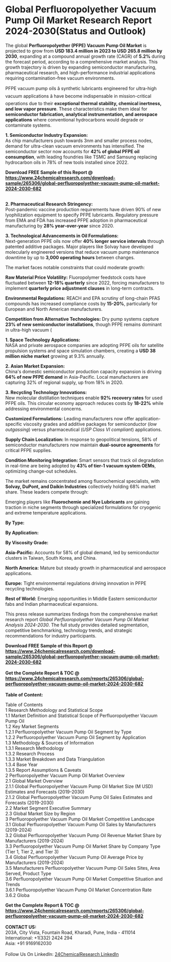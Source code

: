 <h1>Global Perfluoropolyether Vacuum Pump Oil Market Research Report 2024-2030(Status and Outlook)</h1><p>The global <strong>Perfluoropolyether (PFPE) Vacuum Pump Oil Market</strong> is projected to grow from <strong>USD 183.4 million in 2023 to USD 265.8 million by 2030</strong>, expanding at a compound annual growth rate (CAGR) of <strong>5.2%</strong> during the forecast period, according to a comprehensive market analysis. This growth trajectory is driven by expanding semiconductor manufacturing, pharmaceutical research, and high-performance industrial applications requiring contamination-free vacuum environments.</p><p>PFPE vacuum pump oils â synthetic lubricants engineered for ultra-high vacuum applications â have become indispensable in mission-critical operations due to their <strong>exceptional thermal stability, chemical inertness, and low vapor pressure</strong>. These characteristics make them ideal for <strong>semiconductor fabrication, analytical instrumentation, and aerospace applications</strong> where conventional hydrocarbons would degrade or contaminate systems.</p><p><strong>1. Semiconductor Industry Expansion:</strong><br>
As chip manufacturers push towards 3nm and smaller process nodes, demand for ultra-clean vacuum environments has intensified. The semiconductor sector now accounts for <strong>42% of global PFPE oil consumption</strong>, with leading foundries like TSMC and Samsung replacing hydrocarbon oils in 78% of new tools installed since 2022.</p><div><b>Download FREE Sample of this Report @ 
            <a href="https://www.24chemicalresearch.com/download-sample/265306/global-perfluoropolyether-vacuum-pump-oil-market-2024-2030-682">
            https://www.24chemicalresearch.com/download-sample/265306/global-perfluoropolyether-vacuum-pump-oil-market-2024-2030-682</a></b></div><br><p><strong>2. Pharmaceutical Research Stringency:</strong><br>
Post-pandemic vaccine production requirements have driven 90% of new lyophilization equipment to specify PFPE lubricants. Regulatory pressure from EMA and FDA has increased PFPE adoption in pharmaceutical manufacturing by <strong>28% year-over-year</strong> since 2020.</p><p><strong>3. Technological Advancements in Oil Formulations:</strong><br>
Next-generation PFPE oils now offer <strong>40% longer service intervals</strong> through patented additive packages. Major players like Solvay have developed molecularly engineered versions that reduce vacuum pump maintenance downtime by up to <strong>3,000 operating hours</strong> between changes.</p><p>The market faces notable constraints that could moderate growth:</p><p><strong>Raw Material Price Volatility:</strong> Fluoropolymer feedstock costs have fluctuated between <strong>12-18% quarterly</strong> since 2022, forcing manufacturers to implement <strong>quarterly price adjustment clauses</strong> in long-term contracts.</p><p><strong>Environmental Regulations:</strong> REACH and EPA scrutiny of long-chain PFAS compounds has increased compliance costs by <strong>15-20%</strong>, particularly for European and North American manufacturers.</p><p><strong>Competition from Alternative Technologies:</strong> Dry pump systems capture <strong>23% of new semiconductor installations</strong>, though PFPE remains dominant in ultra-high vacuum (
	</p><p><strong>1. Space Technology Applications:</strong><br>
NASA and private aerospace companies are adopting PFPE oils for satellite propulsion systems and space simulation chambers, creating a <strong>USD 38 million niche market</strong> growing at 9.3% annually.</p><p><strong>2. Asian Market Expansion:</strong><br>
China's domestic semiconductor production capacity expansion is driving <strong>64% of new PFPE demand</strong> in Asia-Pacific. Local manufacturers are capturing 32% of regional supply, up from 18% in 2020.</p><p><strong>3. Recycling Technology Innovations:</strong><br>
New molecular distillation techniques enable <strong>92% recovery rates</strong> for used PFPE oils. This circular economy approach reduces costs by <strong>18-22%</strong> while addressing environmental concerns.</p><p><strong>Customized Formulations:</strong> Leading manufacturers now offer application-specific viscosity grades and additive packages for semiconductor (<em>low outgassing</em>) versus pharmaceutical (<em>USP Class VI compliant</em>) applications.</p><p><strong>Supply Chain Localization:</strong> In response to geopolitical tensions, 58% of semiconductor manufacturers now maintain <strong>dual-source agreements</strong> for critical PFPE supplies.</p><p><strong>Condition Monitoring Integration:</strong> Smart sensors that track oil degradation in real-time are being adopted by <strong>43% of tier-1 vacuum system OEMs</strong>, optimizing change-out schedules.</p><p>The market remains concentrated among fluorochemical specialists, with <strong>Solvay, DuPont, and Daikin Industries</strong> collectively holding 68% market share. These leaders compete through:</p><p>Emerging players like <strong>Fluorochemie and Nye Lubricants</strong> are gaining traction in niche segments through specialized formulations for cryogenic and extreme temperature applications.</p><p><strong>By Type:</strong></p><p><strong>By Application:</strong></p><p><strong>By Viscosity Grade:</strong></p><p><strong>Asia-Pacific:</strong> Accounts for 58% of global demand, led by semiconductor clusters in Taiwan, South Korea, and China.</p><p><strong>North America:</strong> Mature but steady growth in pharmaceutical and aerospace applications.</p><p><strong>Europe:</strong> Tight environmental regulations driving innovation in PFPE recycling technologies.</p><p><strong>Rest of World:</strong> Emerging opportunities in Middle Eastern semiconductor fabs and Indian pharmaceutical expansions.</p><p>This press release summarizes findings from the comprehensive market research report <em>Global Perfluoropolyether Vacuum Pump Oil Market Analysis 2024-2030</em>. The full study provides detailed segmentation, competitive benchmarking, technology trends, and strategic recommendations for industry participants.</p><div><b>Download FREE Sample of this Report @ 
            <a href="https://www.24chemicalresearch.com/download-sample/265306/global-perfluoropolyether-vacuum-pump-oil-market-2024-2030-682">
            https://www.24chemicalresearch.com/download-sample/265306/global-perfluoropolyether-vacuum-pump-oil-market-2024-2030-682</a></b></div><br><div><b>Get the Complete Report & TOC @ 
            <a href="https://www.24chemicalresearch.com/reports/265306/global-perfluoropolyether-vacuum-pump-oil-market-2024-2030-682">
            https://www.24chemicalresearch.com/reports/265306/global-perfluoropolyether-vacuum-pump-oil-market-2024-2030-682</a></b></div><br>
            <b>Table of Content:</b><p>Table of Contents<br />
1 Research Methodology and Statistical Scope<br />
1.1 Market Definition and Statistical Scope of Perfluoropolyether Vacuum Pump Oil<br />
1.2 Key Market Segments<br />
1.2.1 Perfluoropolyether Vacuum Pump Oil Segment by Type<br />
1.2.2 Perfluoropolyether Vacuum Pump Oil Segment by Application<br />
1.3 Methodology & Sources of Information<br />
1.3.1 Research Methodology<br />
1.3.2 Research Process<br />
1.3.3 Market Breakdown and Data Triangulation<br />
1.3.4 Base Year<br />
1.3.5 Report Assumptions & Caveats<br />
2 Perfluoropolyether Vacuum Pump Oil Market Overview<br />
2.1 Global Market Overview<br />
2.1.1 Global Perfluoropolyether Vacuum Pump Oil Market Size (M USD) Estimates and Forecasts (2019-2030)<br />
2.1.2 Global Perfluoropolyether Vacuum Pump Oil Sales Estimates and Forecasts (2019-2030)<br />
2.2 Market Segment Executive Summary<br />
2.3 Global Market Size by Region<br />
3 Perfluoropolyether Vacuum Pump Oil Market Competitive Landscape<br />
3.1 Global Perfluoropolyether Vacuum Pump Oil Sales by Manufacturers (2019-2024)<br />
3.2 Global Perfluoropolyether Vacuum Pump Oil Revenue Market Share by Manufacturers (2019-2024)<br />
3.3 Perfluoropolyether Vacuum Pump Oil Market Share by Company Type (Tier 1, Tier 2, and Tier 3)<br />
3.4 Global Perfluoropolyether Vacuum Pump Oil Average Price by Manufacturers (2019-2024)<br />
3.5 Manufacturers Perfluoropolyether Vacuum Pump Oil Sales Sites, Area Served, Product Type<br />
3.6 Perfluoropolyether Vacuum Pump Oil Market Competitive Situation and Trends<br />
3.6.1 Perfluoropolyether Vacuum Pump Oil Market Concentration Rate<br />
3.6.2 Globa</p><div><b>Get the Complete Report & TOC @ 
            <a href="https://www.24chemicalresearch.com/reports/265306/global-perfluoropolyether-vacuum-pump-oil-market-2024-2030-682">
            https://www.24chemicalresearch.com/reports/265306/global-perfluoropolyether-vacuum-pump-oil-market-2024-2030-682</a></b></div><br><b>CONTACT US:</b><br>
            203A, City Vista, Fountain Road, Kharadi, Pune, India - 411014<br>
            International: +1(332) 2424 294<br>
            Asia: +91 9169162030 <br><br>
            Follow Us On LinkedIn: <a href="https://www.linkedin.com/company/24chemicalresearch/">24ChemicalResearch LinkedIn</a>